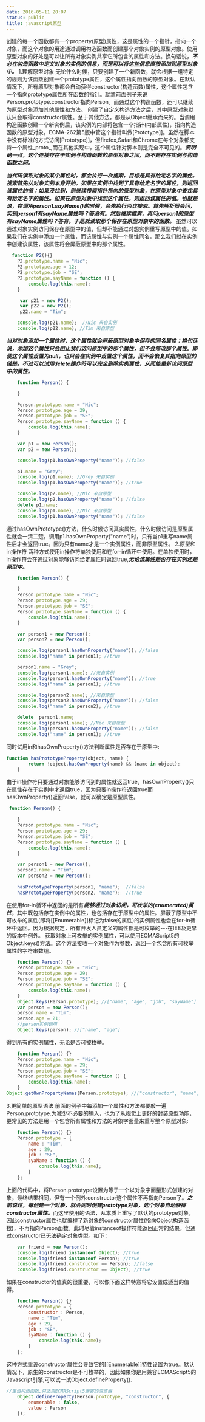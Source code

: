 ```yaml
---
date: 2016-05-11 20:07
status: public
title: javascript原型
---
```


创建的每一个函数都有一个property(原型)属性，这是属性的一个指针，指向一个对象，而这个对象的用途通过调用构造函数而创建那个对象实例的原型对象。使用原型对象的好处是可以让所有对象实例共享它所包含的属性和方法。换句话说，<b>*不必在构造函数中定义对象的实例的信息，而是可以将这些信息直接添加到原型对象中。*</b>
1.理解原型对象
无论什么时候，只要创建了一个新函数，就会根据一组特定的规则为该函数创建一个prototype属性，这个属性指向函数的原型对象。在默认情况下，所有原型对象都会自动获得constructor(构造函数)属性，这个属性包含一个指向prototype属性所在函数的指针。就拿前面例子来说Person.prototype.constructor指向Person。而通过这个构造函数，还可以继续为原型对象添加其他属性和方法。
创建了自定义构造方法之后，其中原型对象默认只会取得constructor属性。至于其他方法，都是从Object继承而来的。当调用构造函数创建一个新实例后，该实例的内部将包含一个指针(内部属性)，指向构造函数的原型对象。ECMA-262第5版中管这个指针叫做[Prototype]]。虽然在脚本中没有标准的方式访问[Prototype]]，但firefox,Safari和Chrome在每个对象都支持一个属性\_proto\_,而在其他实现中，这个属性针对脚本则是完全不可见的。<b>*要明确一点，这个连接存在于实例与构造函数的原型对象之间，而不是存在实例与构造函数之间。*</b>

<b>*当代码读取对象的某个属性时，都会执行一次搜索，目标是具有给定名字的属性。搜索首先从对象实例本身开始。如果在实例中找到了具有给定名字的属性，则返回该属性的值；如果没找到，则继续搜索指针指向的原型对象，在原型对象中查找具有给定名字的属性。如果在原型对象中找到这个属性，则返回该属性的值。也就是说，在调用person1.sayName()的时候，会先执行两次搜索。首先解析器会问，实例person1有sayName属性吗？答没有。然后继续搜索，再问person1的原型有sayName属性吗？答有。于是就读取那个保存在原型对象中的函数。*</b>
虽然可以通过对象实例访问保存在原型中的值，但却不能通过对想实例重写原型中的值。如果我们在实例中添加一个属性，而该属性与实例一个属性同名，那么我们就在实例中创建该属性，该属性将会屏蔽原型中的那个属性。
```javascript
  function P2(){}
    P2.prototype.name = "Nic";
    P2.prototype.age = 12;
    P2.prototype.job = "SE";
    P2.prototype.sayName = function () {
        console.log(this.name);
    }

     var p21 = new P2();
     var p22 = new P2();
     p22.name = "Tim";

    console.log(p21.name);  //Nic 来自实例
    console.log(p22.name); //Tim 来自原型
```
<b>*当对对象添加一个属性时，这个属性就会屏蔽原型对象中保存的同名属性；换句话说，添加这个属性只会阻止我们访问原型中的那个属性，但不会修改那个属性。即使这个属性设置为null，也只会在实例中设置这个属性，而不会恢复其指向原型的链接。不过可以试用delete操作符可以完全删除实例属性，从而能重新访问原型中的属性。*</b>
```javascript
    function Person() {

    }

    Person.prototype.name = "Nic";
    Person.prototype.age = 29;
    Person.prototype.job = "SE";
    Person.prototype.sayName = function () {
        console.log(this.name);
    }

    var p1 = new Person();
    var p2 = new Person();

    console.log(p1.hasOwnProperty("name")); //false

    p1.name = "Grey";
    console.log(p1.name); //Grey 来自实例
    console.log(p1.hasOwnProperty("name")); //true

    console.log(p2.name); //Nic 来自原型
    console.log(p2.hasOwnProperty("name")); //false
    delete p1.name;
    console.log(p1.name); //Nic 来自原型
    console.log(p1.hasOwnProperty("name")); //false

```
通过hasOwnPrototype()方法，什么时候访问真实属性，什么时候访问是原型属性就会一清二楚。调用p1.hasOwnProperty("name")时，只有当p1重写name属性后才会返回true。因为只有name才是一个实例属性，而非原型属性。
2.原型和in操作符
两种方式使用in操作符单独使用和在for-in循环中使用。在单独使用时，in操作符会在通过对象能够访问给定属性时返回true,<b>*无论该属性是否存在实例还是原型中。*</b>
```javascript
    function Person() {

    }
    Person.prototype.name = "Nic";
    Person.prototype.age = 29;
    Person.prototype.job = "SE";
    Person.prototype.sayName = function () {
        console.log(this.name);
    }

    var person1 = new Person();
    var person2 = new Person();

    console.log(person1.hasOwnProperty("name")); //false
    console.log("name" in person1); //true

    person1.name = "Grey";
    console.log(person1.name); //来自实例
    console.log(person1.hasOwnProperty("name")); //true
    console.log("name" in person1); //true

    console.log(person2.name); //来自原型
    console.log(person2.hasOwnProperty("name")); //false
    console.log("name" in person2); //true

    delete  person1.name;
    console.log(person1.name); //Nic 来自原型
    console.log(person1.hasOwnProperty("name")); //false
    console.log("name" in person1); //true
```
同时试用in和hasOwnProperty()方法判断属性是否存在于原型中:
```javascript
function hasPrototypeProperty(object, name) {
        return !object.hasOwnProperty(name) && (name in object);
    }
```
由于in操作符只要通过对象能够访问到的属性就返回true，hasOwnProperty()只在属性存在于实例中才返回true，因为只要in操作符返回true而hasOwnProperty()返回false，就可以确定是原型属性。

```javascript
 function Person() {

    }
    Person.prototype.name = "Nic";
    Person.prototype.age = 29;
    Person.prototype.job = "SE";
    Person.prototype.sayName = function () {
        console.log(this.name);
    }

    var person1 = new Person();
    person1.name = "Tim";
    var person2 = new Person();
    
    hasPrototypeProperty(person1, "name");  //false
    hasPrototypeProperty(person2, "name");  //true        
```
在使用for-in循环中返回的是所有<b>*能够通过对象访问，可枚举的(enumerated)属性*</b>，其中既包括存在实例中的属性，也包括存在于原型中的属性。屏蔽了原型中不可枚举的属性(即将[[Enumerable]]标记为false的属性)的实例属性也会在for-in循环中返回。因为根据规定，所有开发人员定义的属性都是可枚举的---在IE8及更早的版本中例外。
获取对象上可枚举的实例属性，可以使用ECMAScript5的Object.keys()方法。这个方法接收一个对象作为参数，返回一个包含所有可枚举属性的字符串数组。
```javascript
    function Person() {}
    Person.prototype.name = "Nic";
    Person.prototype.age = 29;
    Person.prototype.job = "SE";
    Person.prototype.sayName = function () {
        console.log(this.name);
    }
    Object.keys(Person.prototype); //["name", "age", "job", "sayName"]
    var person = new Person();
    person.name = "Tim";
    person.age = 21;
    //person实例调用
    Object.keys(person); //["name", "age"]
```
得到所有的实例属性，无论是否可被枚举。
```javascript
    function Person() {}
    Person.prototype.name = "Nic";
    Person.prototype.age = 29;
    Person.prototype.job = "SE";
    Person.prototype.sayName = function () {
        console.log(this.name);
    }
Object.getOwnPropertyNames(Person.prototype); //["constructor", "name", "age", "job", "sayName"]
```
3.更简单的原型语法
前面的例子中每添加一个属性和方法都要敲一遍Person.prototype.为减少不必要的输入，也为了从视觉上更好的封装原型功能，更常见的方法是用一个包含所有属性和方法的对象字面量来重写整个原型对象:
```javascript
    function Person() {}
    Person.prototype = {
        name : "Tim",
        age : 29,
        job : "SE",
        syaName : function () {
            console.log(this.name);
        }
    };
```
上面的代码中，将Person.prototype设置为等于一个以对象字面量形式创建的对象，最终结果相同，但有一个例外:constructor这个属性不再指向Person了。<b>*之前说过，每创建一个对象，就会同时创建prototype对象，这个对象自动获得constructor属性。*</b>而这里使用的语法，从本质上重写了默认的prototype对象，因此constructor属性也就编程了新对象的constructor属性(指向Object构造函数)，不再指向Person函数。此时尽管instanceof操作符能返回正常的结果，但通过constructor已无法确定对象类型。如下：
```javascript
    var friend = new Person();
    console.log(friend instanceof Object); //true
    console.log(friend instanceof Person); //true
    console.log(friend.constructor == Person); //false
    console.log(friend.constructor == Object); //true
```
如果在constructor的值真的很重要，可以像下面这样特意将它设置成适当的值得。
```javascript
    function Person() {}
    Person.prototype = {
        constructor : Person,
        name : "Tim",
        age : 29,
        job : "SE",
        syaName : function () {
            console.log(this.name);
        }
    };
```
这种方式重设constructor属性会导致它的[[Enumerable]]特性设置为true。默认情况下，原生的constructor是不可枚举的，因此如果你是用兼容ECMAScript5的Javascript引擎,可以试一试Object.defineProperty().
```javascript
//重设构造函数,只适用ECMAScript5兼容的游览器
    Object.defineProperty(Person.prototype, "constructor", {
        enumerable : false,
        value : Person
    });
```